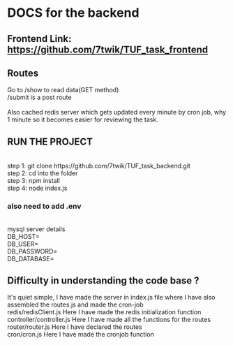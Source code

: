 <h1>DOCS for the backend</h1>

<h2>Frontend Link: <a href="https://github.com/7twik/TUF_task_frontend">https://github.com/7twik/TUF_task_frontend</a></h2>

<h2>Routes</h2>
Go to /show to read data(GET method)<br/>
/submit is a post route<br/>
<br />
Also cached redis server which gets updated every minute by cron job, why 1 minute so it becomes easier for reviewing the task.<br/>



<h2>RUN THE PROJECT</h2><br/>
step 1: git clone https://github.com/7twik/TUF_task_backend.git <br/>
step 2: cd into the folder<br/>
step 3: npm install<br/>
step 4: node index.js <br/>

<h3>also need to add .env</h3><br/>
mysql server details <br/>
DB_HOST=<br/>
DB_USER=<br/>
DB_PASSWORD=<br/>
DB_DATABASE=<br/>


<h2>Difficulty in understanding the code base ?</h2>
It's quiet simple, I have made the server in index.js file where I have also assembled the routes.js and made the cron-job<br/>
redis/redisClient.js Here I have made the redis initialization function<br/>
controller/controller.js Here I have made all the functions for the routes<br/>
router/router.js Here I have declared the routes<br/>
cron/cron.js Here I have made the cronjob function<br/>

